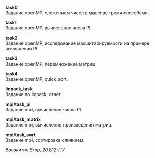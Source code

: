 **task0** \
Задание openMP, сложением чисел в массиве тремя способами.

**task1** \
Задание openMP, вычисление числа PI.

**task2** \
Задание openMP, исследование масшитабируемости на примере вычисления PI.

**task3** \
Задание openMP, перемножение матриц.

**task4** \
Задание openMP, quick_sort.

**linpack_task** \
Задание по linpack, отчёт.

**mpi/task_pi** \
Задание mpi, вычисление числа PI.

**mpi/task_matrix** \
Задание mpi, вычисление произведения матриц.

**mpi/task_sort** \
Задание mpi, сортировка слиянием.

*Волокитин Егор, 20.Б12-ПУ*
